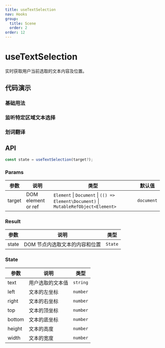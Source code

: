 ```yaml
---
title: useTextSelection
nav: Hooks
group:
  title: Scene
  order: 2
order: 12
---
```


# useTextSelection

实时获取用户当前选取的文本内容及位置。

## 代码演示

### 基础用法

<code src="./demo/demo1.tsx"></code>

### 监听特定区域文本选择

<code src="./demo/demo3.tsx"></code>

### 划词翻译

<code src="./demo/demo2.tsx"></code>

## API

```typescript
const state = useTextSelection(target?);
```

### Params

| 参数   | 说明               | 类型                                                                                 | 默认值     |
| ------ | ------------------ | ------------------------------------------------------------------------------------ | ---------- |
| target | DOM element or ref | `Element` \| `Document` \| `(() => Element\Document)` \| `MutableRefObject<Element>` | `document` |

### Result

| 参数  | 说明                           | 类型    |
| ----- | ------------------------------ | ------- |
| state | DOM 节点内选取文本的内容和位置 | `State` |

### State

| 参数   | 说明             | 类型     |
| ------ | ---------------- | -------- |
| text   | 用户选取的文本值 | `string` |
| left   | 文本的左坐标     | `number` |
| right  | 文本的右坐标     | `number` |
| top    | 文本的顶坐标     | `number` |
| bottom | 文本的底坐标     | `number` |
| height | 文本的高度       | `number` |
| width  | 文本的宽度       | `number` |
